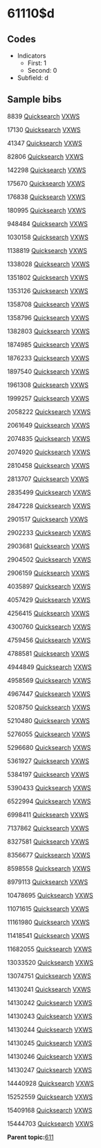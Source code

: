 # 61110$d

## Codes

-   Indicators
    -   First: 1
    -   Second: 0
-   Subfield: d

## Sample bibs

8839 [Quicksearch](https://search.library.yale.edu/catalog/8839) [VXWS](http://prodorbis.library.yale.edu:7014/vxws/GetHoldingsService?bibId=8839)

17130 [Quicksearch](https://search.library.yale.edu/catalog/17130) [VXWS](http://prodorbis.library.yale.edu:7014/vxws/GetHoldingsService?bibId=17130)

41347 [Quicksearch](https://search.library.yale.edu/catalog/41347) [VXWS](http://prodorbis.library.yale.edu:7014/vxws/GetHoldingsService?bibId=41347)

82806 [Quicksearch](https://search.library.yale.edu/catalog/82806) [VXWS](http://prodorbis.library.yale.edu:7014/vxws/GetHoldingsService?bibId=82806)

142298 [Quicksearch](https://search.library.yale.edu/catalog/142298) [VXWS](http://prodorbis.library.yale.edu:7014/vxws/GetHoldingsService?bibId=142298)

175670 [Quicksearch](https://search.library.yale.edu/catalog/175670) [VXWS](http://prodorbis.library.yale.edu:7014/vxws/GetHoldingsService?bibId=175670)

176838 [Quicksearch](https://search.library.yale.edu/catalog/176838) [VXWS](http://prodorbis.library.yale.edu:7014/vxws/GetHoldingsService?bibId=176838)

180995 [Quicksearch](https://search.library.yale.edu/catalog/180995) [VXWS](http://prodorbis.library.yale.edu:7014/vxws/GetHoldingsService?bibId=180995)

948484 [Quicksearch](https://search.library.yale.edu/catalog/948484) [VXWS](http://prodorbis.library.yale.edu:7014/vxws/GetHoldingsService?bibId=948484)

1030158 [Quicksearch](https://search.library.yale.edu/catalog/1030158) [VXWS](http://prodorbis.library.yale.edu:7014/vxws/GetHoldingsService?bibId=1030158)

1138819 [Quicksearch](https://search.library.yale.edu/catalog/1138819) [VXWS](http://prodorbis.library.yale.edu:7014/vxws/GetHoldingsService?bibId=1138819)

1338028 [Quicksearch](https://search.library.yale.edu/catalog/1338028) [VXWS](http://prodorbis.library.yale.edu:7014/vxws/GetHoldingsService?bibId=1338028)

1351802 [Quicksearch](https://search.library.yale.edu/catalog/1351802) [VXWS](http://prodorbis.library.yale.edu:7014/vxws/GetHoldingsService?bibId=1351802)

1353126 [Quicksearch](https://search.library.yale.edu/catalog/1353126) [VXWS](http://prodorbis.library.yale.edu:7014/vxws/GetHoldingsService?bibId=1353126)

1358708 [Quicksearch](https://search.library.yale.edu/catalog/1358708) [VXWS](http://prodorbis.library.yale.edu:7014/vxws/GetHoldingsService?bibId=1358708)

1358796 [Quicksearch](https://search.library.yale.edu/catalog/1358796) [VXWS](http://prodorbis.library.yale.edu:7014/vxws/GetHoldingsService?bibId=1358796)

1382803 [Quicksearch](https://search.library.yale.edu/catalog/1382803) [VXWS](http://prodorbis.library.yale.edu:7014/vxws/GetHoldingsService?bibId=1382803)

1874985 [Quicksearch](https://search.library.yale.edu/catalog/1874985) [VXWS](http://prodorbis.library.yale.edu:7014/vxws/GetHoldingsService?bibId=1874985)

1876233 [Quicksearch](https://search.library.yale.edu/catalog/1876233) [VXWS](http://prodorbis.library.yale.edu:7014/vxws/GetHoldingsService?bibId=1876233)

1897540 [Quicksearch](https://search.library.yale.edu/catalog/1897540) [VXWS](http://prodorbis.library.yale.edu:7014/vxws/GetHoldingsService?bibId=1897540)

1961308 [Quicksearch](https://search.library.yale.edu/catalog/1961308) [VXWS](http://prodorbis.library.yale.edu:7014/vxws/GetHoldingsService?bibId=1961308)

1999257 [Quicksearch](https://search.library.yale.edu/catalog/1999257) [VXWS](http://prodorbis.library.yale.edu:7014/vxws/GetHoldingsService?bibId=1999257)

2058222 [Quicksearch](https://search.library.yale.edu/catalog/2058222) [VXWS](http://prodorbis.library.yale.edu:7014/vxws/GetHoldingsService?bibId=2058222)

2061649 [Quicksearch](https://search.library.yale.edu/catalog/2061649) [VXWS](http://prodorbis.library.yale.edu:7014/vxws/GetHoldingsService?bibId=2061649)

2074835 [Quicksearch](https://search.library.yale.edu/catalog/2074835) [VXWS](http://prodorbis.library.yale.edu:7014/vxws/GetHoldingsService?bibId=2074835)

2074920 [Quicksearch](https://search.library.yale.edu/catalog/2074920) [VXWS](http://prodorbis.library.yale.edu:7014/vxws/GetHoldingsService?bibId=2074920)

2810458 [Quicksearch](https://search.library.yale.edu/catalog/2810458) [VXWS](http://prodorbis.library.yale.edu:7014/vxws/GetHoldingsService?bibId=2810458)

2813707 [Quicksearch](https://search.library.yale.edu/catalog/2813707) [VXWS](http://prodorbis.library.yale.edu:7014/vxws/GetHoldingsService?bibId=2813707)

2835499 [Quicksearch](https://search.library.yale.edu/catalog/2835499) [VXWS](http://prodorbis.library.yale.edu:7014/vxws/GetHoldingsService?bibId=2835499)

2847228 [Quicksearch](https://search.library.yale.edu/catalog/2847228) [VXWS](http://prodorbis.library.yale.edu:7014/vxws/GetHoldingsService?bibId=2847228)

2901517 [Quicksearch](https://search.library.yale.edu/catalog/2901517) [VXWS](http://prodorbis.library.yale.edu:7014/vxws/GetHoldingsService?bibId=2901517)

2902233 [Quicksearch](https://search.library.yale.edu/catalog/2902233) [VXWS](http://prodorbis.library.yale.edu:7014/vxws/GetHoldingsService?bibId=2902233)

2903681 [Quicksearch](https://search.library.yale.edu/catalog/2903681) [VXWS](http://prodorbis.library.yale.edu:7014/vxws/GetHoldingsService?bibId=2903681)

2904502 [Quicksearch](https://search.library.yale.edu/catalog/2904502) [VXWS](http://prodorbis.library.yale.edu:7014/vxws/GetHoldingsService?bibId=2904502)

2906159 [Quicksearch](https://search.library.yale.edu/catalog/2906159) [VXWS](http://prodorbis.library.yale.edu:7014/vxws/GetHoldingsService?bibId=2906159)

4035897 [Quicksearch](https://search.library.yale.edu/catalog/4035897) [VXWS](http://prodorbis.library.yale.edu:7014/vxws/GetHoldingsService?bibId=4035897)

4057429 [Quicksearch](https://search.library.yale.edu/catalog/4057429) [VXWS](http://prodorbis.library.yale.edu:7014/vxws/GetHoldingsService?bibId=4057429)

4256415 [Quicksearch](https://search.library.yale.edu/catalog/4256415) [VXWS](http://prodorbis.library.yale.edu:7014/vxws/GetHoldingsService?bibId=4256415)

4300760 [Quicksearch](https://search.library.yale.edu/catalog/4300760) [VXWS](http://prodorbis.library.yale.edu:7014/vxws/GetHoldingsService?bibId=4300760)

4759456 [Quicksearch](https://search.library.yale.edu/catalog/4759456) [VXWS](http://prodorbis.library.yale.edu:7014/vxws/GetHoldingsService?bibId=4759456)

4788581 [Quicksearch](https://search.library.yale.edu/catalog/4788581) [VXWS](http://prodorbis.library.yale.edu:7014/vxws/GetHoldingsService?bibId=4788581)

4944849 [Quicksearch](https://search.library.yale.edu/catalog/4944849) [VXWS](http://prodorbis.library.yale.edu:7014/vxws/GetHoldingsService?bibId=4944849)

4958569 [Quicksearch](https://search.library.yale.edu/catalog/4958569) [VXWS](http://prodorbis.library.yale.edu:7014/vxws/GetHoldingsService?bibId=4958569)

4967447 [Quicksearch](https://search.library.yale.edu/catalog/4967447) [VXWS](http://prodorbis.library.yale.edu:7014/vxws/GetHoldingsService?bibId=4967447)

5208750 [Quicksearch](https://search.library.yale.edu/catalog/5208750) [VXWS](http://prodorbis.library.yale.edu:7014/vxws/GetHoldingsService?bibId=5208750)

5210480 [Quicksearch](https://search.library.yale.edu/catalog/5210480) [VXWS](http://prodorbis.library.yale.edu:7014/vxws/GetHoldingsService?bibId=5210480)

5276055 [Quicksearch](https://search.library.yale.edu/catalog/5276055) [VXWS](http://prodorbis.library.yale.edu:7014/vxws/GetHoldingsService?bibId=5276055)

5296680 [Quicksearch](https://search.library.yale.edu/catalog/5296680) [VXWS](http://prodorbis.library.yale.edu:7014/vxws/GetHoldingsService?bibId=5296680)

5361927 [Quicksearch](https://search.library.yale.edu/catalog/5361927) [VXWS](http://prodorbis.library.yale.edu:7014/vxws/GetHoldingsService?bibId=5361927)

5384197 [Quicksearch](https://search.library.yale.edu/catalog/5384197) [VXWS](http://prodorbis.library.yale.edu:7014/vxws/GetHoldingsService?bibId=5384197)

5390433 [Quicksearch](https://search.library.yale.edu/catalog/5390433) [VXWS](http://prodorbis.library.yale.edu:7014/vxws/GetHoldingsService?bibId=5390433)

6522994 [Quicksearch](https://search.library.yale.edu/catalog/6522994) [VXWS](http://prodorbis.library.yale.edu:7014/vxws/GetHoldingsService?bibId=6522994)

6998411 [Quicksearch](https://search.library.yale.edu/catalog/6998411) [VXWS](http://prodorbis.library.yale.edu:7014/vxws/GetHoldingsService?bibId=6998411)

7137862 [Quicksearch](https://search.library.yale.edu/catalog/7137862) [VXWS](http://prodorbis.library.yale.edu:7014/vxws/GetHoldingsService?bibId=7137862)

8327581 [Quicksearch](https://search.library.yale.edu/catalog/8327581) [VXWS](http://prodorbis.library.yale.edu:7014/vxws/GetHoldingsService?bibId=8327581)

8356677 [Quicksearch](https://search.library.yale.edu/catalog/8356677) [VXWS](http://prodorbis.library.yale.edu:7014/vxws/GetHoldingsService?bibId=8356677)

8598558 [Quicksearch](https://search.library.yale.edu/catalog/8598558) [VXWS](http://prodorbis.library.yale.edu:7014/vxws/GetHoldingsService?bibId=8598558)

8979113 [Quicksearch](https://search.library.yale.edu/catalog/8979113) [VXWS](http://prodorbis.library.yale.edu:7014/vxws/GetHoldingsService?bibId=8979113)

10478695 [Quicksearch](https://search.library.yale.edu/catalog/10478695) [VXWS](http://prodorbis.library.yale.edu:7014/vxws/GetHoldingsService?bibId=10478695)

11071615 [Quicksearch](https://search.library.yale.edu/catalog/11071615) [VXWS](http://prodorbis.library.yale.edu:7014/vxws/GetHoldingsService?bibId=11071615)

11161980 [Quicksearch](https://search.library.yale.edu/catalog/11161980) [VXWS](http://prodorbis.library.yale.edu:7014/vxws/GetHoldingsService?bibId=11161980)

11418541 [Quicksearch](https://search.library.yale.edu/catalog/11418541) [VXWS](http://prodorbis.library.yale.edu:7014/vxws/GetHoldingsService?bibId=11418541)

11682055 [Quicksearch](https://search.library.yale.edu/catalog/11682055) [VXWS](http://prodorbis.library.yale.edu:7014/vxws/GetHoldingsService?bibId=11682055)

13033520 [Quicksearch](https://search.library.yale.edu/catalog/13033520) [VXWS](http://prodorbis.library.yale.edu:7014/vxws/GetHoldingsService?bibId=13033520)

13074751 [Quicksearch](https://search.library.yale.edu/catalog/13074751) [VXWS](http://prodorbis.library.yale.edu:7014/vxws/GetHoldingsService?bibId=13074751)

14130241 [Quicksearch](https://search.library.yale.edu/catalog/14130241) [VXWS](http://prodorbis.library.yale.edu:7014/vxws/GetHoldingsService?bibId=14130241)

14130242 [Quicksearch](https://search.library.yale.edu/catalog/14130242) [VXWS](http://prodorbis.library.yale.edu:7014/vxws/GetHoldingsService?bibId=14130242)

14130243 [Quicksearch](https://search.library.yale.edu/catalog/14130243) [VXWS](http://prodorbis.library.yale.edu:7014/vxws/GetHoldingsService?bibId=14130243)

14130244 [Quicksearch](https://search.library.yale.edu/catalog/14130244) [VXWS](http://prodorbis.library.yale.edu:7014/vxws/GetHoldingsService?bibId=14130244)

14130245 [Quicksearch](https://search.library.yale.edu/catalog/14130245) [VXWS](http://prodorbis.library.yale.edu:7014/vxws/GetHoldingsService?bibId=14130245)

14130246 [Quicksearch](https://search.library.yale.edu/catalog/14130246) [VXWS](http://prodorbis.library.yale.edu:7014/vxws/GetHoldingsService?bibId=14130246)

14130247 [Quicksearch](https://search.library.yale.edu/catalog/14130247) [VXWS](http://prodorbis.library.yale.edu:7014/vxws/GetHoldingsService?bibId=14130247)

14440928 [Quicksearch](https://search.library.yale.edu/catalog/14440928) [VXWS](http://prodorbis.library.yale.edu:7014/vxws/GetHoldingsService?bibId=14440928)

15252559 [Quicksearch](https://search.library.yale.edu/catalog/15252559) [VXWS](http://prodorbis.library.yale.edu:7014/vxws/GetHoldingsService?bibId=15252559)

15409168 [Quicksearch](https://search.library.yale.edu/catalog/15409168) [VXWS](http://prodorbis.library.yale.edu:7014/vxws/GetHoldingsService?bibId=15409168)

15444703 [Quicksearch](https://search.library.yale.edu/catalog/15444703) [VXWS](http://prodorbis.library.yale.edu:7014/vxws/GetHoldingsService?bibId=15444703)

**Parent topic:**[611](../../tags/611/611.md)

